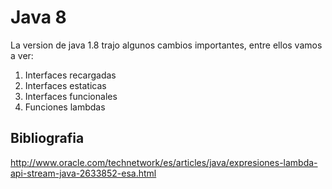 # Java 8
La version de java 1.8 trajo algunos cambios importantes, entre ellos vamos a ver:

1. Interfaces recargadas
2. Interfaces estaticas
3. Interfaces funcionales
4. Funciones lambdas

## Bibliografia
http://www.oracle.com/technetwork/es/articles/java/expresiones-lambda-api-stream-java-2633852-esa.html




